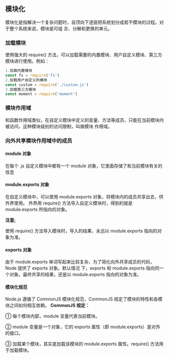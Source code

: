 ## 模块化

模块化是指解决一个复杂问题时，自顶向下逐层把系统划分成若干模块的过程。对于整个系统来说，模块是可组 合、分解和更换的单元。

### 加载模块 

使用强大的 require() 方法，可以加载需要的内置模块、用户自定义模块、第三方模块进行使用。例如：

```js
1.加载内置模块
const fs = require('fs')
2.加载用户自定义的模块
const custom = require('./custom.js')
3.加载第三方模块
const moment = require('moment')
```

### 模块作用域

和函数作用域类似，在自定义模块中定义的变量、方法等成员，只能在当前模块内被访问，这种模块级别的访问限制，叫做模块 作用域。

### 向外共享模块作用域中的成员

####  module 对象

在每个 .js 自定义模块中都有一个 module 对象，它里面存储了和当前模块有关的信息

####  module.exports 对象 

在自定义模块中，可以使用 module.exports 对象，将模块内的成员共享出去，供外界使用。 外界用 require() 方法导入自定义模块时，得到的就是 module.exports 所指向的对象。

**注意;**

使用 require() 方法导入模块时，导入的结果，永远以 module.exports 指向的对象为准。

#### exports 对象 

由于 module.exports 单词写起来比较复杂，为了简化向外共享成员的代码，Node 提供了 exports 对象。默认情况 下，exports 和 module.exports 指向同一个对象。最终共享的结果，还是以 module.exports 指向的对象为准。

#### 模块化规范

Node.js 遵循了 CommonJS 模块化规范，CommonJS 规定了模块的特性和各模块之间如何相互依赖。 **CommonJS 规定：**

 ① 每个模块内部，module 变量代表当前模块。

 ② module 变量是一个对象，它的 exports 属性（即 module.exports）是对外的接口。

 ③ 加载某个模块，其实是加载该模块的 module.exports 属性。require() 方法用于加载模块。